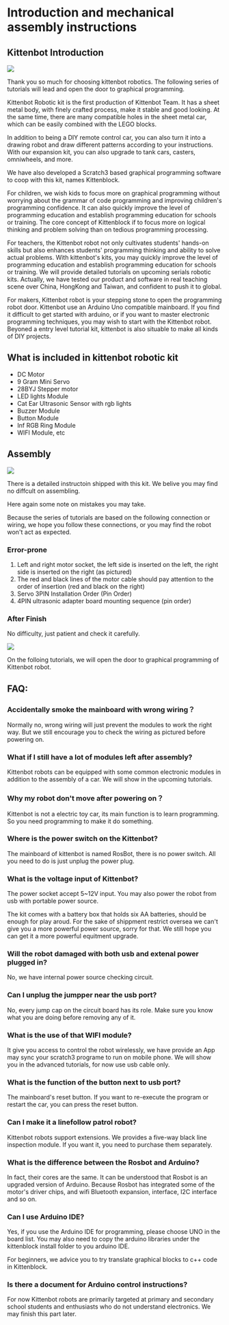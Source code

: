 # Introduction and mechanical assembly instructions

## Kittenbot Introduction
![](./images/DIY搭建组装.jpg)

Thank you so much for choosing kittenbot robotics. The following series of tutorials will lead and open the door to graphical programming.

Kittenbot Robotic kit is the first production of Kittenbot Team. It has a sheet metal body, with finely crafted process, make it stable and good looking. At the same time, there are many compatible holes in the sheet metal car, which can be easily combined with the LEGO blocks.

In addition to being a DIY remote control car, you can also turn it into a drawing robot and draw different patterns according to your instructions. With our expansion kit, you can also upgrade to tank cars, casters, omniwheels, and more.

We have also developed a Scratch3 based graphical programming software to coop with this kit, names Kittenblock.

For children, we wish kids to focus more on graphical programming without worrying about the grammar of code programming and improving children's programming confidence. It can also quickly improve the level of programming education and establish programming education for schools or training. The core concept of Kittenblock if to focus more on logical thinking and problem solving than on tedious programming processing.

For teachers, the Kittenbot robot not only cultivates students' hands-on skills but also enhances students' programming thinking and ability to solve actual problems. 
With kittenbot's kits, you may quickly improve the level of programming education and establish programming education for schools or training.
We will provide detailed tutorials on upcoming serials robotic kits. Actually, we have tested our product and software in real teaching scene over China, HongKong and Taiwan, and confident to push it to global.

For makers, Kittenbot robot is your stepping stone to open the programming robot door. Kittenbot use an Arduino Uno compatible mainboard. If you find it difficult to get started with arduino, or if you want to master electronic programming techniques, you may wish to start with the Kittenbot robot. Beyoned a entry level tutorial kit, kittenbot is also situable to make all kinds of DIY projects.

## What is included in kittenbot robotic kit

* DC Motor
* 9 Gram Mini Servo
* 28BYJ Stepper motor
* LED lights Module
* Cat Ear Ultrasonic Sensor with rgb lights
* Buzzer Module
* Button Module
* Inf RGB Ring Module
* WIFI Module, etc

## Assembly

![](./images/c1_01.jpg)

There is a detailed instructoin shipped with this kit. We belive you may find no diffcult on assembling.

Here again some note on mistakes you may take.

Because the series of tutorials are based on the following connection or wiring, we hope you follow these connections, or you may find the robot won't act as expected.

### Error-prone

1. Left and right motor socket, the left side is inserted on the left, the right side is inserted on the right (as pictured)
2. The red and black lines of the motor cable should pay attention to the order of insertion (red and black on the right)
3. Servo 3PIN Installation Order (Pin Order)
4. 4PIN ultrasonic adapter board mounting sequence (pin order)


### After Finish

No difficulty, just patient and check it carefully.

![](./images/c1_02.jpg)

On the folloing tutorials, we will open the door to graphical programming of Kittenbot robot.

## FAQ:

### Accidentally smoke the mainboard with wrong wiring？

Normally no, wrong wiring will just prevent the modules to work the right way. But we still encourage you to check the wiring as pictured before powering on.

### What if I still have a lot of modules left after assembly?

Kittenbot robots can be equipped with some common electronic modules in addition to the assembly of a car. We will show in the upcoming tutorials.

### Why my robot don't move after powering on？

Kittenbot is not a electric toy car, its main function is to learn programming. So you need programming to make it do something.

### Where is the power switch on the Kittenbot?

The mainboard of kittenbot is named RosBot, there is no power switch. All you need to do is just unplug the power plug.

### What is the voltage input of Kittenbot?

The power socket accept 5~12V input. You may also power the robot from usb with portable power source.

The kit comes with a battery box that holds six AA batteries, should be enough for play aroud. For the sake of shippment restrict oversea we can't give you a more powerful power source, sorry for that. We still hope you can get it a more powerful equitment upgrade.


### Will the robot damaged with both usb and extenal power plugged in?

No, we have internal power source checking circuit.

### Can I unplug the jumpper near the usb port?

No, every jump cap on the circuit board has its role. Make sure you know what you are doing before removing any of it.

### What is the use of that WIFI module?

It give you access to control the robot wirelessly, we have provide an App may sync your scratch3 programe to run on mobile phone. We will show you in the advanced tutorials, for now use usb cable only. 

### What is the function of the button next to usb port?

The mainboard's reset button. If you want to re-execute the program or restart the car, you can press the reset button.

### Can I make it a linefollow patrol robot?

Kittenbot robots support extensions. We provides a five-way black line inspection module. If you want it, you need to purchase them separately.

### What is the difference between the Rosbot and Arduino?

In fact, their cores are the same. It can be understood that Rosbot is an upgraded version of Arduino. Because Rosbot has integrated some of the motor's driver chips, and wifi Bluetooth expansion, interface, I2C interface and so on.

### Can I use Arduino IDE?

Yes, if you use the Arduino IDE for programming, please choose UNO in the board list. You may also need to copy the arduino libraries under the kittenblock install folder to you arduino IDE.

For beginners, we advice you to try translate graphical blocks to c++ code in Kittenblock. 

### Is there a document for Arduino control instructions?

For now Kittenbot robots are primarily targeted at primary and secondary school students and enthusiasts who do not understand electronics. We may finish this part later.

